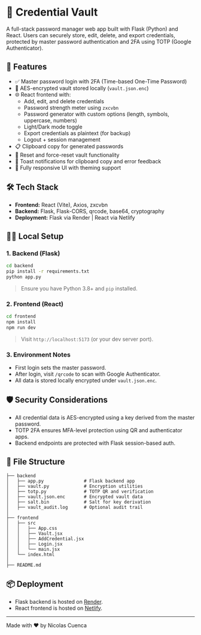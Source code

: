 # 🔐 Credential Vault

A full-stack password manager web app built with Flask (Python) and React. Users can securely store, edit, delete, and export credentials, protected by master password authentication and 2FA using TOTP (Google Authenticator).

## 🚀 Features

- ✅ Master password login with 2FA (Time-based One-Time Password)
- 🔐 AES-encrypted vault stored locally (`vault.json.enc`)
- 🌐 React frontend with:
  - Add, edit, and delete credentials
  - Password strength meter using `zxcvbn`
  - Password generator with custom options (length, symbols, uppercase, numbers)
  - Light/Dark mode toggle
  - Export credentials as plaintext (for backup)
  - Logout + session management
- 📋 Clipboard copy for generated passwords
- 🧨 Reset and force-reset vault functionality
- 🧪 Toast notifications for clipboard copy and error feedback
- 🎨 Fully responsive UI with theming support

## 🛠 Tech Stack

- **Frontend:** React (Vite), Axios, zxcvbn
- **Backend:** Flask, Flask-CORS, qrcode, base64, cryptography
- **Deployment:** Flask via Render | React via Netlify

## 🧑‍💻 Local Setup

### 1. Backend (Flask)

```bash
cd backend
pip install -r requirements.txt
python app.py
```

> Ensure you have Python 3.8+ and `pip` installed.

### 2. Frontend (React)

```bash
cd frontend
npm install
npm run dev
```

> Visit `http://localhost:5173` (or your dev server port).

### 3. Environment Notes

- First login sets the master password.
- After login, visit `/qrcode` to scan with Google Authenticator.
- All data is stored locally encrypted under `vault.json.enc`.

## 🛡 Security Considerations

- All credential data is AES-encrypted using a key derived from the master password.
- TOTP 2FA ensures MFA-level protection using QR and authenticator apps.
- Backend endpoints are protected with Flask session-based auth.

## 📂 File Structure

```
├── backend
│   ├── app.py               # Flask backend app
│   ├── vault.py             # Encryption utilities
│   ├── totp.py              # TOTP QR and verification
│   ├── vault.json.enc       # Encrypted vault data
│   ├── salt.bin             # Salt for key derivation
│   ├── vault_audit.log      # Optional audit trail
│
├── frontend
│   ├── src
│   │   ├── App.css
│   │   ├── Vault.jsx
│   │   ├── AddCredential.jsx
│   │   ├── Login.jsx
│   │   └── main.jsx
│   └── index.html
│
├── README.md
```

## 📦 Deployment

- Flask backend is hosted on [Render](https://render.com).
- React frontend is hosted on [Netlify](https://netlify.com).

---

Made with ❤️ by Nicolas Cuenca